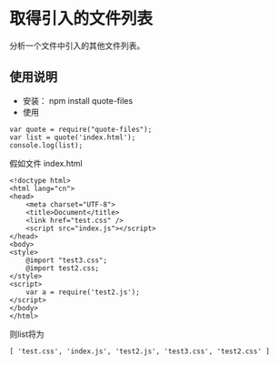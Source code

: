 # 取得引入的文件列表
 分析一个文件中引入的其他文件列表。

## 使用说明
* 安装： npm install quote-files
* 使用
```
var quote = require("quote-files");
var list = quote('index.html');
console.log(list);
```

假如文件 index.html
```
<!doctype html>
<html lang="cn">
<head>
    <meta charset="UTF-8">
    <title>Document</title>
    <link href="test.css" />
    <script src="index.js"></script>
</head>
<body>
<style>
    @import "test3.css";
    @import test2.css;
</style>
<script>
    var a = require('test2.js');
</script>
</body>
</html>
```
则list将为
```
[ 'test.css', 'index.js', 'test2.js', 'test3.css', 'test2.css' ]
```